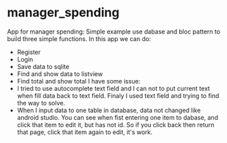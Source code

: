 # manager_spending
App for manager spending: 
Simple example use dabase and bloc pattern to build three simple functions. In this app we can do:
 - Register
 - Login
 - Save data to sqlite
 - Find and show data to listview 
 - Find total and show total
I have some issue:
- I tried to use autocomplete text field and I can not to put current text when fill data back to text field. 
Finaly I used text field and trying to find the way to solve.
- When I input data to one table in database, data not changed like android studio. You can see when fist entering one item 
to dabase, and click that item to edit it, but has not id.  So if you click back then return that page, click that item again
to edit, it's work.


